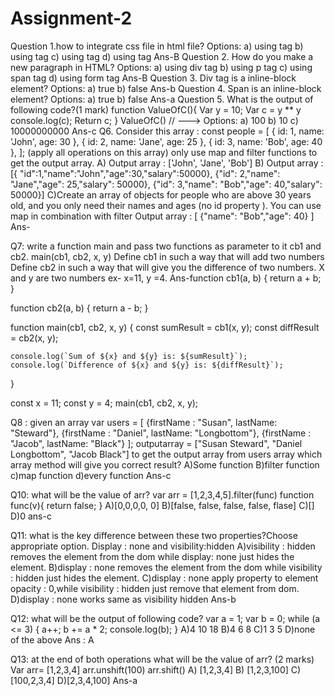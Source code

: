 # Assignment-2
Question 1.how to integrate css file in html file?
Options: a) using <javascript> tag
b) using <link> tag
c) using <js> tag
d) using <file> tag
Ans-B
Question 2. How do you make a new paragraph in HTML?
Options: a) using div tag
b) using p tag
c) using span tag
d) using form tag
Ans-B
Question 3. Div tag is a inline-block element?
Options: a) true
b) false
Ans-b
Question 4. Span is an inline-block element?
Options: a) true
b) false
Ans-a
Question 5. What is the output of following code?(1 mark)
function ValueOfC(){
Var y = 10;
Var c = y ** y
console.log(c);
Return c;
}
ValueOfC() // —-->
Options: a) 100
b) 10
c) 10000000000
Ans-c
Q6. Consider this array :
const people = [
{ id: 1, name: 'John', age: 30 },
{ id: 2, name: 'Jane', age: 25 },
{ id: 3, name: 'Bob', age: 40 },
]; (apply all operations on this array)
only use map and filter functions to get the output array.
A) Output array : ['John', 'Jane', 'Bob']
B) Output array :
[{ "id":1,"name":"John","age":30,"salary":50000},
{"id": 2,"name": "Jane","age": 25,"salary": 50000},
{"id": 3,"name": "Bob","age": 40,"salary": 50000}]
C)Create an array of objects for people who are above 30
years old, and you only need their names and ages (no
id property ). You can use map in combination with filter
Output array : [
{"name": "Bob","age": 40}
]
Ans-

Q7: write a function main and pass two functions as
parameter to it cb1 and cb2. main(cb1, cb2, x, y)
Define cb1 in such a way that will add two numbers
Define cb2 in such a way that will give you the
difference of two numbers.
X and y are two numbers ex- x=11, y =4.
Ans-function cb1(a, b) {
    return a + b;
}

function cb2(a, b) {
    return a - b;
}

function main(cb1, cb2, x, y) {
    const sumResult = cb1(x, y);
    const diffResult = cb2(x, y);
    
    console.log(`Sum of ${x} and ${y} is: ${sumResult}`);
    console.log(`Difference of ${x} and ${y} is: ${diffResult}`);
}


const x = 11;
const y = 4;
main(cb1, cb2, x, y);

Q8 : given an array
var users = [
{firstName : "Susan", lastName: "Steward"},
{firstName : "Daniel", lastName: "Longbottom"},
{firstName : "Jacob", lastName: "Black"}
];
outputarray = ["Susan Steward", "Daniel Longbottom", "Jacob Black"]
to get the output array from users array which array method
will give you correct result?
A)Some function
B)filter function
c)map function
d)every function
Ans-c

Q10: what will be the value of arr?
var arr = [1,2,3,4,5].filter(func)
function func(v){
return false;
}
A)[0,0,0,0, 0]
B)[false, false, false, false, flase]
C)[]
D)0
ans-c

Q11: what is the key difference between these two
properties?Choose appropriate option.
Display : none and visibility:hidden
A)visibility : hidden removes the element from the
dom while display: none just hides the element.
B)display : none removes the element from the dom
while visibility : hidden just hides the element.
C)display : none apply property to element opacity
: 0,while visibility : hidden just remove that
element from dom.
D)display : none works same as visibility hidden
Ans-b

Q12: what will be the output of following code?
var a = 1;
var b = 0;
while (a <= 3)
{
a++;
b += a * 2;
console.log(b);
}
A)4 10 18
B)4 6 8
C)1 3 5
D)none of the above
Ans : A

Q13: at the end of both operations what will be the value of arr? (2 marks)
Var arr= [1,2,3,4]
arr.unshift(100)
arr.shift()
A) [1,2,3,4]
B) [1,2,3,100]
C)[100,2,3,4]
D)[2,3,4,100]
Ans-a
